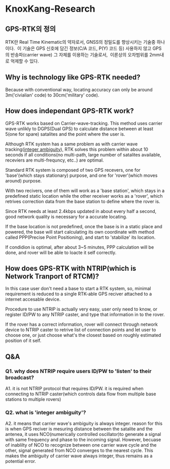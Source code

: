 # KnoxKang-Research

## GPS-RTK의 정의

  RTK란 Real Time Kinematic의 약자로서, GNSS의 정밀도를 향상시키는 기술중 하나이다.
  이 기술은 GPS 신호에 담긴 정보(C/A 코드, P(Y) 코드 등) 사용하지 않고 GPS의 반송파(carrier wave) 그 자체를 이용하는 기술로서, 
  이론상의 오차범위를 2mm내로 억제할 수 있다.
  
## Why is technology like GPS-RTK needed?

  Because with conventional way, locating accuracy can only be around 3m('civialian' code) to 30cm('military' code).

## How does independant GPS-RTK work?
  
  GPS-RTK works based on Carrier-wave-tracking. This method uses carrier wave unlikly to DGPS(Dual GPS) to calculate distance between at least 5(one for spare) satalites and the point where the user is. 
  
  Although RTK system has a same problem as with carrier wave tracking([integer ambiguity](https://github.com/KnoxKang/KnoxKang-Research/blob/master/GPS-RTK.md#q2-what-is-integer-ambiguity)), RTK solves this problem within about 10 seconds if all conditions(no multi-path, large number of satalites available, receviers are multi-frequncy, etc..) are optimal.
  
  Standard RTK system is composed of two GPS recevers, one for 'base'(which stays stationary) purpose, and one for 'rover'(which moves around) purpose.
  
  With two recivers, one of them will work as a 'base station', which stays in a predefined static location while the other receiver works as a 'rover', which retrives correction data from the base station to define where the rover is.
  
  Since RTK needs at least 2.4kbps updated in about every half a second, good network quality is necessary for a accurate locating.
  
  If the base location is not predefined, once the base is in a static place and powered, the base will start calculating its own coordinate with method called PPP(Precise Point Positioning), and start to 'stabilize' its location.
  
  If condidion is optimal, after about 3~5 minutes, PPP calculation will be done, and rover will be able to loacte it self correctly.


  
## How does GPS-RTK with NTRIP(which is Network Tranport of RTCM)?

  In this case user don't need a base to start a RTK system, so, minimal requirement is reduced to a single RTK-able GPS reciver attached to a internet accesable device.
  
  Procedure to use NTRIP is actually very easy, user only need to know, or register ID/PW to any NTRIP caster, and type that information in to the rover.
  
  If the rover has a correct information, rover will connect through network device to NTRIP caster to retrive list of connection points and let user to choose one, or just choose what's the closest based on roughly estimated position of it self.
  
  
  
## Q&A

### Q1. why does NTRIP require users ID/PW to 'listen' to their broadcast?
A1. it is not NTRIP protocol that requires ID/PW. it is required when connecting to NTRIP caster(which controls data flow from multiple base stations to multiple rovers)

### Q2. what is 'integer ambiguity'?
A2. it means that carrier wave's ambiguity is always integer. reason for this is when GPS reciver is mesuring distance between the satalite and the antenea, it uses NCO(numerically controlled oscillator)to generate a signal with same frequency and phase to the incoming signal. However, becuase of inablilty of NCO to recognize between one carrier wave cycle and the other, signal generated from NCO converges to the nearest cycle. This makes the ambiguity of carrier wave always integer, thus remains as a potential error.


